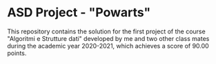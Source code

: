 # ASD Project - "Powarts"

This repository contains the solution for the first project of the course "Algoritmi e Strutture dati" developed by me and two other class mates during the academic year 2020-2021, which achieves a score of 90.00 points.
